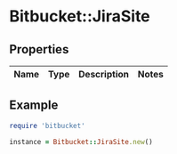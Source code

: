 # Bitbucket::JiraSite

## Properties

| Name | Type | Description | Notes |
| ---- | ---- | ----------- | ----- |

## Example

```ruby
require 'bitbucket'

instance = Bitbucket::JiraSite.new()
```

